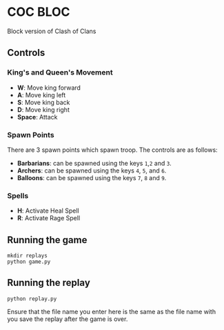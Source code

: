 #  COC BLOC
Block version of Clash of Clans

## Controls
### King's and Queen's Movement
- **W**: Move king forward
- **A**: Move king left
- **S**: Move king back
- **D**: Move king right
- **Space**: Attack

### Spawn Points
There are 3 spawn points which spawn troop. The controls are as follows:
- **Barbarians**: can be spawned using the keys `1`,`2` and `3`.
- **Archers**: can be spawned using the keys `4`, `5`, and `6`.
- **Balloons**: can be spawned using the keys `7`, `8` and `9`.
### Spells
- **H**: Activate Heal Spell
- **R**: Activate Rage Spell
## Running the game
```
mkdir replays
python game.py
```
## Running the replay
```
python replay.py
```
Ensure that the file name you enter here is the same as the file name with you save the replay after the game is over.
